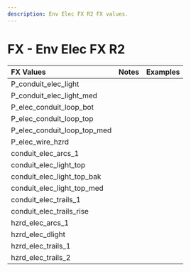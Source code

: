 ```yaml
---
description: Env Elec FX R2 FX values.
---
```


# FX - Env Elec FX R2

| FX Values | Notes | Examples |
| :--- | :--- | :--- |
| P\_conduit\_elec\_light |  |  |
| P\_conduit\_elec\_light\_med |  |  |
| P\_elec\_conduit\_loop\_bot |  |  |
| P\_elec\_conduit\_loop\_top |  |  |
| P\_elec\_conduit\_loop\_top\_med |  |  |
| P\_elec\_wire\_hzrd |  |  |
| conduit\_elec\_arcs\_1 |  |  |
| conduit\_elec\_light\_top |  |  |
| conduit\_elec\_light\_top\_bak |  |  |
| conduit\_elec\_light\_top\_med |  |  |
| conduit\_elec\_trails\_1 |  |  |
| conduit\_elec\_trails\_rise |  |  |
| hzrd\_elec\_arcs\_1 |  |  |
| hzrd\_elec\_dlight |  |  |
| hzrd\_elec\_trails\_1 |  |  |
| hzrd\_elec\_trails\_2 |  |  |

